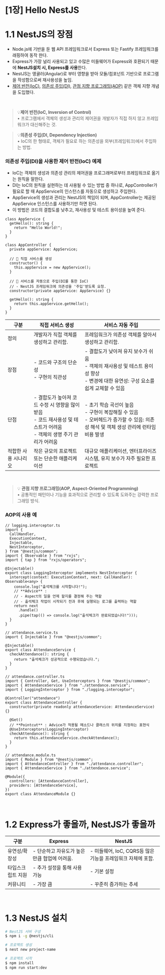 # [1장] Hello NestJS

# 1.1 NestJS의 장점

- Node.js에 기반을 둔 웹 API 프레임워크로서 Express 또는 Fastify 프레임워크를 래핑하여 동작 한다.
- Express가 가장 널리 사용되고 있고 수많은 미들웨어가 Express와 호환되기 때문에 **NestJS설치 시, Express를 사용**한다.
- NestJS는 앵귤러(Angular)로 부터 영향을 받아 모듈/컴포넌트 기반으로 프로그램을 작성함으로써 재사용성을 높임.
- [제어 반전(IoC)](https://ko.wikipedia.org/wiki/%EC%A0%9C%EC%96%B4_%EB%B0%98%EC%A0%84), [의존성 주입(DI)](https://ko.wikipedia.org/wiki/%EC%9D%98%EC%A1%B4%EC%84%B1_%EC%A3%BC%EC%9E%85), [관점 지향 프로그래밍(AOP)](https://ko.wikipedia.org/wiki/%EA%B4%80%EC%A0%90_%EC%A7%80%ED%96%A5_%ED%94%84%EB%A1%9C%EA%B7%B8%EB%9E%98%EB%B0%8D) 같은 객체 지향 개념을 도입했다.

<br />

> 💡**제어 반전(IoC, Inversion of Control)**  
> • 프로그램에서 객체의 생성과 관리의 제어권을 개발자가 직접 하지 않고 프레임워크가 대신해주는 것.

> 💡**의존성 주입(DI, Dependency Injection)**  
> • IoC의 한 형태로, 객체가 필요로 하는 의존성을 외부(프레임워크)에서 주입하는 방법.

### 의존성 주입(DI)을 사용한 제어 반전(IoC) 예제

- IoC는 객체의 생성과 의존성 관리의 제어권을 프로그래머로부터 프레임워크로 옮기는 원칙을 말한다.
- DI는 IoC의 원칙을 실현하는 데 사용될 수 있는 방법 중 하나로, AppController가 필요로 할 때 AppService의 인스턴스를 자동으로 생성하고 주입한다.
- AppService의 생성과 관리는 NestJS의 책임이 되며, AppController는 제공된 AppService 인스턴스를 사용하기만 하면 된다.
- 이 방법은 코드의 결합도를 낮추고, 재사용성 및 테스트 용이성을 높여 준다.

```tsx
class AppService {
  getHello(): string {
    return "Hello World!";
  }
}

class AppController {
  private appService: AppService;

  // 💩 직접 서비스를 생성
  constructor() {
    this.appService = new AppService();
  }

  // 🌟 서비스를 자동으로 주입(DI를 통한 IoC)
  // - NestJS 프레임워크에 의존성을 '주입'받도록 요청.
  constructor(private appService: AppService) {}

  getHello(): string {
    return this.appService.getHello();
  }
}
```

<table>
  <thead>
    <tr>
      <th>구분</th>
      <th>직접 서비스 생성</th>
      <th>서비스 자동 주입</th>
    </tr>
  </thead>
  <tbody>
    <tr>
      <td>정의</td>
      <td>개발자가 직접 객체를 생성하고 관리함.</td>
      <td>프레임워크가 의존성 객체를 알아서 생성하고 관리함.</td>
    </tr>
    <tr>
      <td>장점</td>
      <td>- 코드와 구조의 단순성<br>- 구현의 직관성</td>
      <td>- 결합도가 낮아져 유지 보수가 쉬움<br>- 객체의 재사용성 및 테스트 용이성 향상<br>- 변경에 대한 유연성: 구성 요소를 쉽게 교체할 수 있음</td>
    </tr>
    <tr>
      <td>단점</td>
      <td>- 결합도가 높아져 코드 수정 시 영향을 많이 받음<br>- 코드 재사용성 및 테스트가 어려움<br>- 객체의 생명 주기 관리가 어려움</td>
      <td>- 초기 학습 곡선이 높음<br>- 구현이 복잡해질 수 있음<br>- 오버헤드가 증가할 수 있음: 의존성 해석 및 객체 생성 관리에 런타임 비용 발생</td>
    </tr>
    <tr>
      <td>적합한 사용 시나리오</td>
      <td>작은 규모의 프로젝트 또는 단순한 애플리케이션</td>
      <td>대규모 애플리케이션, 엔터프라이즈 시스템, 유지 보수가 자주 필요한 프로젝트</td>
    </tr>
  </tbody>
</table>

<br />

> 💡 **관점 지향 프로그래밍(AOP, Aspect-Oriented Programming)**  
> • 공통적인 패턴이나 기능을 효과적으로 관리할 수 있도록 도와주는 강력한 프로그래밍 방식.

</aside>

### AOP의 사용 예

```tsx
// logging.interceptor.ts
import {
  CallHandler,
  ExecutionContext,
  Injectable,
  NestInterceptor,
} from "@nestjs/common";
import { Observable } from "rxjs";
import { tap } from "rxjs/operators";

@Injectable()
export class LoggingInterceptor implements NestInterceptor {
  intercept(context: ExecutionContext, next: CallHandler): Observable<any> {
    console.log("출석체크를 시작합니다!");
    // **Advice** :
    // - Aspect의 일을 언제 할지를 결정해 주는 역할
    // - 출석체크 작업이 시작되기 전과 후에 실행되는 로그를 출력하는 역할
    return next
      .handle()
      .pipe(tap(() => console.log("출석체크가 완료되었습니다!")));
  }
}
```

```tsx
// attendance.service.ts
import { Injectable } from "@nestjs/common";

@Injectable()
export class AttendanceService {
  checkAttendance(): string {
    return "출석체크가 성공적으로 수행되었습니다.";
  }
}

// attendance.controller.ts
import { Controller, Get, UseInterceptors } from "@nestjs/common";
import { AttendanceService } from "./attendance.service";
import { LoggingInterceptor } from "./logging.interceptor";

@Controller("attendance")
export class AttendanceController {
  constructor(private readonly attendanceService: AttendanceService) {}

  @Get()
  // **Pointcut** : Advice가 적용될 메소드나 클래스의 위치를 지정하는 표현식
  @UseInterceptors(LoggingInterceptor)
  checkAttendance(): string {
    return this.attendanceService.checkAttendance();
  }
}

// attendance.module.ts
import { Module } from "@nestjs/common";
import { AttendanceController } from "./attendance.controller";
import { AttendanceService } from "./attendance.service";

@Module({
  controllers: [AttendanceController],
  providers: [AttendanceService],
})
export class AttendanceModule {}
```

<br />

# 1.2 Express가 좋을까, NestJS가 좋을까

| 구분              | Express                                      | NestJS                                                      |
| ----------------- | -------------------------------------------- | ----------------------------------------------------------- |
| 유연성/확장성     | - 단순하고 자유도가 높은 만큼 협업에 어려움. | - 미들웨어, IoC, CQRS등 많은 기능을 프레임워크 자체에 포함. |
| 타입스크립트 지원 | - 추가 설정을 통해 사용 가능                 | - 기본 설정                                                 |
| 커뮤니티          | - 가장 큼                                    | - 꾸준히 증가하는 추세                                      |

<br />

# 1.3 NestJS 설치

```bash
# NestJS 서버 구성
$ npm i -g @nestjs/cli

# 프로젝트 생성
$ nest new project-name

# 프로젝트 시작
$ npm install
$ npm run start:dev
```
